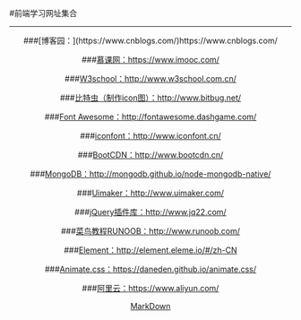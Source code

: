 #前端学习网址集合

---
<center>
###[博客园：](https://www.cnblogs.com/)https://www.cnblogs.com/

###[慕课网：](https://www.imooc.com/)https://www.imooc.com/

###[W3school：](http://www.w3school.com.cn/)http://www.w3school.com.cn/

###[比特虫（制作icon图）：](http://www.bitbug.net/)http://www.bitbug.net/

###[Font Awesome：](http://fontawesome.dashgame.com/)http://fontawesome.dashgame.com/

###[iconfont：](http://www.iconfont.cn/)http://www.iconfont.cn/

###[BootCDN：](http://www.bootcdn.cn/)http://www.bootcdn.cn/

###[MongoDB：](http://mongodb.github.io/node-mongodb-native/)http://mongodb.github.io/node-mongodb-native/

###[Uimaker：](http://www.uimaker.com/)http://www.uimaker.com/

###[jQuery插件库：](http://www.jq22.com/)http://www.jq22.com/

###[菜鸟教程RUNOOB：](http://www.runoob.com/)http://www.runoob.com/

###[Element：](http://element.eleme.io/#/zh-CN)http://element.eleme.io/#/zh-CN

###[Animate.css：](https://daneden.github.io/animate.css/)https://daneden.github.io/animate.css/

###[阿里云：](https://www.aliyun.com/)https://www.aliyun.com/

[MarkDown](https://www.appinn.com/markdown/)
